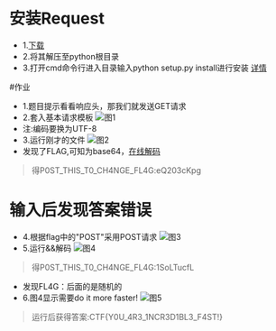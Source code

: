 # 安装Request
- 1.[下载](https://github.com/requests/requests/tarball/master)
- 2.将其解压至python根目录
- 3.打开cmd命令行进入目录输入python setup.py install进行安装
[详情](http://blog.csdn.net/qq_28484355/article/details/53191742)

#作业
- 1.题目提示看看响应头，那我们就发送GET请求
- 2.套入基本请求模板
![图1](https://github.com/clm136526/ctf_web/blob/master/src/%E5%BE%AE%E4%BF%A1%E5%9B%BE%E7%89%87_20171214191525.png?raw=true)
- 注:编码要换为UTF-8
- 3.运行刚才的文件
![图2](https://github.com/clm136526/ctf_web/blob/master/src/%E5%BE%AE%E4%BF%A1%E5%9B%BE%E7%89%87_20171214191534.png?raw=true)
- 发现了FLAG,可知为base64，[在线解码](http://base64.supfree.net/)
> 得P0ST_THIS_T0_CH4NGE_FL4G:eQ203cKpg
# 输入后发现答案错误
- 4.根据flag中的"POST"采用POST请求
![图3](https://github.com/clm136526/ctf_web/blob/master/src/%E5%BE%AE%E4%BF%A1%E5%9B%BE%E7%89%87_20171214194817.png?raw=true)
- 5.运行&&解码
![图4](https://github.com/clm136526/ctf_web/blob/master/src/%E5%BE%AE%E4%BF%A1%E5%9B%BE%E7%89%87_20171214194820.png?raw=true)
> 得P0ST_THIS_T0_CH4NGE_FL4G:1SoLTucfL
- 发现FL4G：后面的是随机的
- 6.图4显示需要do it more faster!
![图5](https://github.com/clm136526/ctf_web/blob/master/%E5%BE%AE%E4%BF%A1%E5%9B%BE%E7%89%87_20171214205421.png?raw=true)
> 运行后获得答案:CTF{Y0U_4R3_1NCR3D1BL3_F4ST!}
